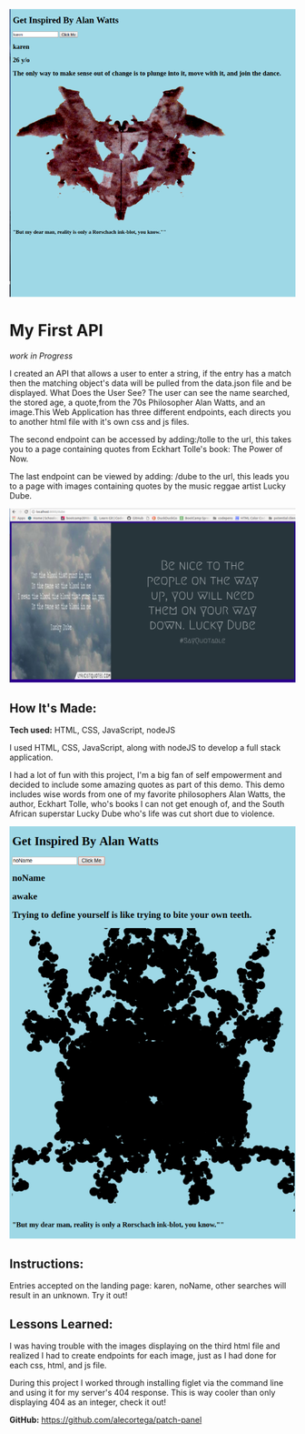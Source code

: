 ![Get Inspired](images/awendpoint.png)

# My First API
*work in Progress*

I created an API that allows a user to enter a string, if the entry has a match then the matching object's data will be pulled from the data.json file and be displayed.
What Does the User See?
The user can see the name searched, the stored age, a quote,from the 70s Philosopher Alan Watts, and an image.This Web Application has three different endpoints, each directs you to another html file with it's own css and js files.

The second endpoint can be accessed by adding:/tolle to the url, this takes you to a page containing quotes from Eckhart Tolle's book: The Power of Now.


The last endpoint can be viewed by adding: /dube to the url, this leads you to a page with images containing quotes by the music reggae artist Lucky Dube.  

![ScreenShot](images/dubess.png)

## How It's Made:

**Tech used:** HTML, CSS, JavaScript, nodeJS

I used HTML, CSS, JavaScript, along with nodeJS to develop a full stack application.

I had a lot of fun with this project, I'm a big fan of self empowerment and decided to include some amazing quotes as part of this demo. This demo includes wise words from one of my favorite philosophers Alan Watts, the author, Eckhart Tolle, who's books I can not get enough of, and the South African superstar Lucky Dube who's life was cut short due to violence.

![ScreenShot](images/noNameendpoint.png)

## Instructions:

Entries accepted on the landing page: karen, noName, other searches will result in an unknown. Try it out!

## Lessons Learned:
I was having trouble with the images displaying on the third html file and realized I had to create endpoints for each image, just as I had done for each css, html, and js file.

During this project I worked through installing figlet via the command line and using it for my server's 404 response. This is way cooler than only displaying 404 as an integer, check it out!


**GitHub:** https://github.com/alecortega/patch-panel
